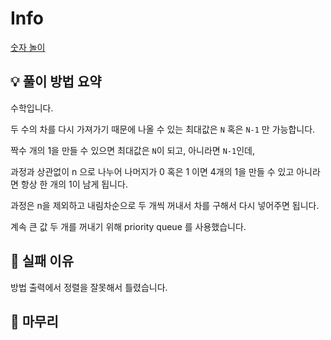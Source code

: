 # Info
[숫자 놀이](https://boj.kr/32160)

## 💡 풀이 방법 요약

수학입니다.

두 수의 차를 다시 가져가기 때문에 나올 수 있는 최대값은 `N` 혹은 `N-1` 만 가능합니다.

짝수 개의 1을 만들 수 있으면 최대값은 `N`이 되고, 아니라면 `N-1`인데,

과정과 상관없이 n 으로 나누어 나머지가 0 혹은 1 이면 4개의 1을 만들 수 있고 아니라면 항상 한 개의 1이 남게 됩니다.

과정은 n을 제외하고 내림차순으로 두 개씩 꺼내서 차를 구해서 다시 넣어주면 됩니다.

계속 큰 값 두 개를 꺼내기 위해 priority queue 를 사용했습니다.

## 👀 실패 이유

방법 출력에서 정렬을 잘못해서 틀렸습니다.

## 🙂 마무리
